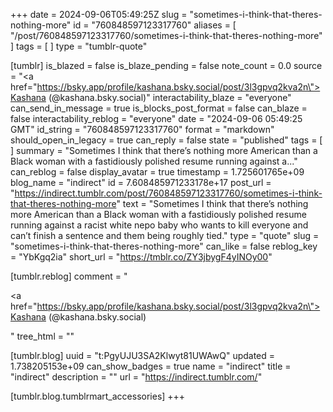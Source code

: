 +++
date = 2024-09-06T05:49:25Z
slug = "sometimes-i-think-that-theres-nothing-more"
id = "760848597123317760"
aliases = [ "/post/760848597123317760/sometimes-i-think-that-theres-nothing-more" ]
tags = [ ]
type = "tumblr-quote"

[tumblr]
is_blazed = false
is_blaze_pending = false
note_count = 0.0
source = "<a href=\"https://bsky.app/profile/kashana.bsky.social/post/3l3gpvq2kva2n\">Kashana (@kashana.bsky.social)</a>"
interactability_blaze = "everyone"
can_send_in_message = true
is_blocks_post_format = false
can_blaze = false
interactability_reblog = "everyone"
date = "2024-09-06 05:49:25 GMT"
id_string = "760848597123317760"
format = "markdown"
should_open_in_legacy = true
can_reply = false
state = "published"
tags = [ ]
summary = "Sometimes I think that there’s nothing more American than a Black woman with a fastidiously polished resume running against a..."
can_reblog = false
display_avatar = true
timestamp = 1.725601765e+09
blog_name = "indirect"
id = 7.608485971233178e+17
post_url = "https://indirect.tumblr.com/post/760848597123317760/sometimes-i-think-that-theres-nothing-more"
text = "Sometimes I think that there’s nothing more American than a Black woman with a fastidiously polished resume running against a racist white nepo baby who wants to kill everyone and can’t finish a sentence and them being roughly tied."
type = "quote"
slug = "sometimes-i-think-that-theres-nothing-more"
can_like = false
reblog_key = "YbKgq2ia"
short_url = "https://tmblr.co/ZY3jbygF4yINOy00"

[tumblr.reblog]
comment = "<p><a href=\"https://bsky.app/profile/kashana.bsky.social/post/3l3gpvq2kva2n\">Kashana (@kashana.bsky.social)</a></p>"
tree_html = ""

[tumblr.blog]
uuid = "t:PgyUJU3SA2Klwyt81UWAwQ"
updated = 1.738205153e+09
can_show_badges = true
name = "indirect"
title = "indirect"
description = ""
url = "https://indirect.tumblr.com/"

[tumblr.blog.tumblrmart_accessories]
+++

